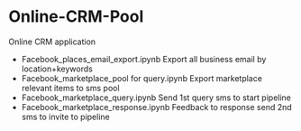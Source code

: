 # Online-CRM-Pool
Online CRM application
- Facebook_places_email_export.ipynb 
  Export all business email by location+keywords
- Facebook_marketplace_pool for query.ipynb
  Export marketplace relevant items to sms pool
- Facebook_marketplace_query.ipynb
  Send 1st query sms to start pipeline
- Facebook_marketplace_response.ipynb
  Feedback to response send 2nd sms to invite to pipeline
